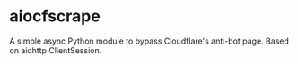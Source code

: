 # aiocfscrape
A simple async Python module to bypass Cloudflare\'s anti-bot page. Based on aiohttp ClientSession.
